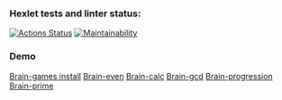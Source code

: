 ### Hexlet tests and linter status:

[![Actions Status](https://github.com/bm-Storage/frontend-project-44/actions/workflows/hexlet-check.yml/badge.svg)](https://github.com/bm-Storage/frontend-project-44/actions)
[![Maintainability](https://api.codeclimate.com/v1/badges/50575001cb1bba013b53/maintainability)](https://codeclimate.com/github/bm-Storage/frontend-project-44/maintainability)

### Demo

[Brain-games install](https://asciinema.org/a/oHo0I5mW7zHe8lhP4N9calfBC)
[Brain-even](https://asciinema.org/a/mI7IZqbO4Sa14qpgnvcq72Hsz)
[Brain-calc](https://asciinema.org/a/XSSpAJtOhNLc3AlwwZZKjiy4T)
[Brain-gcd](https://asciinema.org/a/ACgWB271RKtM8phi1izUBfRvA)
[Brain-progression](https://asciinema.org/a/WzLJ5z6NXVBC9vDTxcrvqycNt)
[Brain-prime](https://asciinema.org/a/J62VQB5IPf34evPeNOSDzLcbr)
